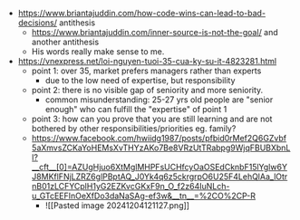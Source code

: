 - https://www.briantajuddin.com/how-code-wins-can-lead-to-bad-decisions/ antithesis
	- https://www.briantajuddin.com/inner-source-is-not-the-goal/ and another antithesis
	- His words really make sense to me.
- https://vnexpress.net/loi-nguyen-tuoi-35-cua-ky-su-it-4823281.html
	- point 1: over 35, market prefers managers rather than experts
		- due to the low need of expertise, but responsibility
	- point 2: there is no visible gap of seniority and more seniority. 
		- common misunderstanding: 25-27 yrs old people are "senior enough" who can fulfill the "expertise" of point 1
	- point 3: how can you prove that you are still learning and are not bothered by other responsibilities/priorities eg. family?
	- https://www.facebook.com/hwiidg1987/posts/pfbid0rMef2Q6GZvbf5aXmvsZCKaYoHEMsXvTHYzAKo7Be8VRzUtTRabpg9WjqFBUBXbnLl?__cft__[0]=AZUgHjuo6XtMglMHPFsUCHfcyOaOSEdCknbF15lYglw6YJ8MKflFNjLZRZ6glPBptAQ_J0Yk4q6z5ckrgrpO6U25F4LehQlAa_lOtrnB01zLCFYCplH1yG2EZKvcGKxF9n_O_f2z64IuNLch-u_GTcEEFInOeXfDo3daNaSAg-ef3w&__tn__=%2CO%2CP-R
		- ![[Pasted image 20241204121127.png]]